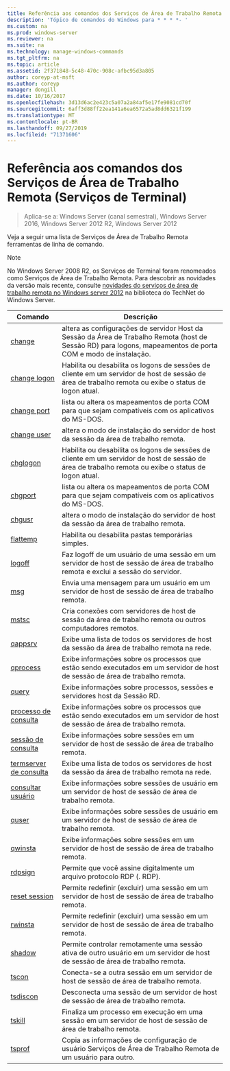 ```yaml
---
title: Referência aos comandos dos Serviços de Área de Trabalho Remota (Serviços de Terminal)
description: 'Tópico de comandos do Windows para * * * *- '
ms.custom: na
ms.prod: windows-server
ms.reviewer: na
ms.suite: na
ms.technology: manage-windows-commands
ms.tgt_pltfrm: na
ms.topic: article
ms.assetid: 2f371848-5c48-470c-908c-afbc95d3a805
author: coreyp-at-msft
ms.author: coreyp
manager: dongill
ms.date: 10/16/2017
ms.openlocfilehash: 3d13d6ac2e423c5a07a2a84af5e17fe9081cd70f
ms.sourcegitcommit: 6aff3d88ff22ea141a6ea6572a5ad8dd6321f199
ms.translationtype: MT
ms.contentlocale: pt-BR
ms.lasthandoff: 09/27/2019
ms.locfileid: "71371606"
---
```

# <a name="remote-desktop-services-terminal-services-command-reference"></a>Referência aos comandos dos Serviços de Área de Trabalho Remota (Serviços de Terminal)

>Aplica-se a: Windows Server (canal semestral), Windows Server 2016, Windows Server 2012 R2, Windows Server 2012

Veja a seguir uma lista de Serviços de Área de Trabalho Remota ferramentas de linha de comando.
> [!NOTE]
> No Windows Server 2008 R2, os Serviços de Terminal foram renomeados como Serviços de Área de Trabalho Remota. Para descobrir as novidades da versão mais recente, consulte [novidades do serviços de área de trabalho remota no Windows server 2012](https://technet.microsoft.com/library/hh831527) na biblioteca do TechNet do Windows Server.
> 
> |                 Comando                 |                                                      Descrição                                                       |
> |-----------------------------------------|------------------------------------------------------------------------------------------------------------------------|
> |           [change](change.md)           | altera as configurações de servidor Host da Sessão da Área de Trabalho Remota (host de Sessão RD) para logons, mapeamentos de porta COM e modo de instalação. |
> |     [change logon](change-logon.md)     |    Habilita ou desabilita os logons de sessões de cliente em um servidor de host de sessão de área de trabalho remota ou exibe o status de logon atual.     |
> |      [change port](change-port.md)      |                   lista ou altera os mapeamentos de porta COM para que sejam compatíveis com os aplicativos do MS-DOS.                    |
> |      [change user](change-user.md)      |                                altera o modo de instalação do servidor de host da sessão da área de trabalho remota.                                |
> |         [chglogon](chglogon.md)         |    Habilita ou desabilita os logons de sessões de cliente em um servidor de host de sessão de área de trabalho remota ou exibe o status de logon atual.     |
> |          [chgport](chgport.md)          |                   lista ou altera os mapeamentos de porta COM para que sejam compatíveis com os aplicativos do MS-DOS.                    |
> |           [chgusr](chgusr.md)           |                                altera o modo de instalação do servidor de host da sessão da área de trabalho remota.                                |
> |         [flattemp](flattemp.md)         |                                      Habilita ou desabilita pastas temporárias simples.                                       |
> |           [logoff](logoff.md)           |          Faz logoff de um usuário de uma sessão em um servidor de host de sessão de área de trabalho remota e exclui a sessão do servidor.          |
> |              [msg](msg.md)              |                                Envia uma mensagem para um usuário em um servidor de host de sessão de área de trabalho remota.                                 |
> |            [mstsc](mstsc.md)            |                       Cria conexões com servidores de host de sessão da área de trabalho remota ou outros computadores remotos.                        |
> |          [qappsrv](qappsrv.md)          |                             Exibe uma lista de todos os servidores de host da sessão da área de trabalho remota na rede.                             |
> |         [qprocess](qprocess.md)         |                  Exibe informações sobre os processos que estão sendo executados em um servidor de host de sessão de área de trabalho remota.                   |
> |            [query](query.md)            |                      Exibe informações sobre processos, sessões e servidores host da Sessão RD.                      |
> |    [processo de consulta](query-process.md)    |                  Exibe informações sobre os processos que estão sendo executados em um servidor de host de sessão de área de trabalho remota.                   |
> |    [sessão de consulta](query-session.md)    |                           Exibe informações sobre sessões em um servidor de host de sessão de área de trabalho remota.                            |
> | [termserver de consulta](query-termserver.md) |                             Exibe uma lista de todos os servidores de host da sessão da área de trabalho remota na rede.                             |
> |       [consultar usuário](query-user.md)       |                         Exibe informações sobre sessões de usuário em um servidor de host de sessão de área de trabalho remota.                         |
> |            [quser](quser.md)            |                         Exibe informações sobre sessões de usuário em um servidor de host de sessão de área de trabalho remota.                         |
> |          [qwinsta](qwinsta.md)          |                           Exibe informações sobre sessões em um servidor de host de sessão de área de trabalho remota.                            |
> |          [rdpsign](rdpsign.md)          |                          Permite que você assine digitalmente um arquivo protocolo RDP (. RDP).                          |
> |    [reset session](reset-session.md)    |                         Permite redefinir (excluir) uma sessão em um servidor de host de sessão de área de trabalho remota.                          |
> |          [rwinsta](rwinsta.md)          |                         Permite redefinir (excluir) uma sessão em um servidor de host de sessão de área de trabalho remota.                          |
> |           [shadow](shadow.md)           |            Permite controlar remotamente uma sessão ativa de outro usuário em um servidor de host de sessão de área de trabalho remota.             |
> |            [tscon](tscon.md)            |                               Conecta-se a outra sessão em um servidor de host de sessão de área de trabalho remota.                                |
> |         [tsdiscon](tsdiscon.md)         |                                 Desconecta uma sessão de um servidor de host de sessão de área de trabalho remota.                                  |
> |           [tskill](tskill.md)           |                           Finaliza um processo em execução em uma sessão em um servidor de host de sessão de área de trabalho remota.                            |
> |           [tsprof](tsprof.md)           |              Copia as informações de configuração de usuário Serviços de Área de Trabalho Remota de um usuário para outro.               |
